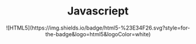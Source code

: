 <div align=center>
  <h1>Javascriept</h1>
  ![HTML5](https://img.shields.io/badge/html5-%23E34F26.svg?style=for-the-badge&logo=html5&logoColor=white)
</div>

